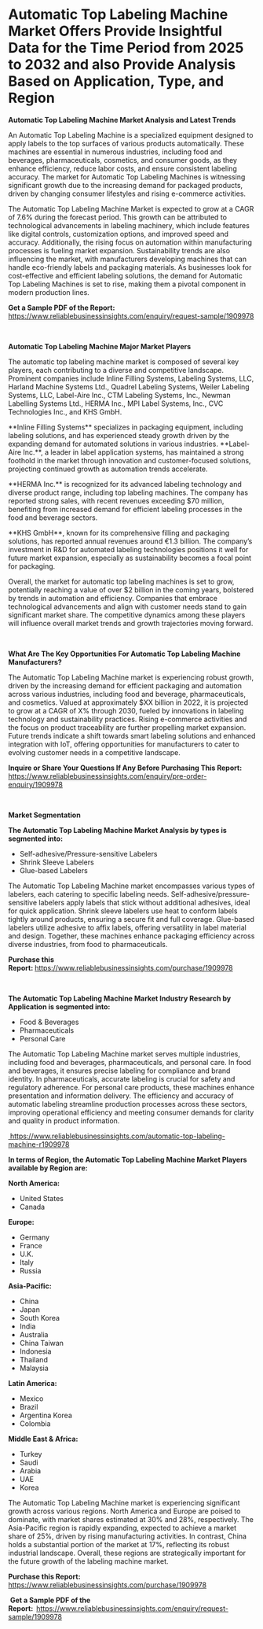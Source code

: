 <p><h1>Automatic Top Labeling Machine Market Offers Provide Insightful Data for the Time Period from 2025 to 2032 and also Provide Analysis Based on Application, Type, and Region</h1></p><p><strong>Automatic Top Labeling Machine Market Analysis and Latest Trends</strong></p>
<p><p>An Automatic Top Labeling Machine is a specialized equipment designed to apply labels to the top surfaces of various products automatically. These machines are essential in numerous industries, including food and beverages, pharmaceuticals, cosmetics, and consumer goods, as they enhance efficiency, reduce labor costs, and ensure consistent labeling accuracy. The market for Automatic Top Labeling Machines is witnessing significant growth due to the increasing demand for packaged products, driven by changing consumer lifestyles and rising e-commerce activities.</p><p>The Automatic Top Labeling Machine Market is expected to grow at a CAGR of 7.6% during the forecast period. This growth can be attributed to technological advancements in labeling machinery, which include features like digital controls, customization options, and improved speed and accuracy. Additionally, the rising focus on automation within manufacturing processes is fueling market expansion. Sustainability trends are also influencing the market, with manufacturers developing machines that can handle eco-friendly labels and packaging materials. As businesses look for cost-effective and efficient labeling solutions, the demand for Automatic Top Labeling Machines is set to rise, making them a pivotal component in modern production lines.</p></p>
<p><strong>Get a Sample PDF of the Report:&nbsp;</strong> <a href="https://www.reliablebusinessinsights.com/enquiry/request-sample/1909978?utm_campaign=3050&utm_medium=2&utm_source=Github&utm_content=ia&utm_term=12042025&utm_id=automatic-top-labeling-machine">https://www.reliablebusinessinsights.com/enquiry/request-sample/1909978</a></p>
<p>&nbsp;</p>
<p><strong>Automatic Top Labeling Machine Major Market Players</strong></p>
<p><p>The automatic top labeling machine market is composed of several key players, each contributing to a diverse and competitive landscape. Prominent companies include Inline Filling Systems, Labeling Systems, LLC, Harland Machine Systems Ltd., Quadrel Labeling Systems, Weiler Labeling Systems, LLC, Label-Aire Inc., CTM Labeling Systems, Inc., Newman Labelling Systems Ltd., HERMA Inc., MPI Label Systems, Inc., CVC Technologies Inc., and KHS GmbH.</p><p>**Inline Filling Systems** specializes in packaging equipment, including labeling solutions, and has experienced steady growth driven by the expanding demand for automated solutions in various industries. **Label-Aire Inc.**, a leader in label application systems, has maintained a strong foothold in the market through innovation and customer-focused solutions, projecting continued growth as automation trends accelerate.</p><p>**HERMA Inc.** is recognized for its advanced labeling technology and diverse product range, including top labeling machines. The company has reported strong sales, with recent revenues exceeding $70 million, benefiting from increased demand for efficient labeling processes in the food and beverage sectors.</p><p>**KHS GmbH**, known for its comprehensive filling and packaging solutions, has reported annual revenues around €1.3 billion. The company’s investment in R&D for automated labeling technologies positions it well for future market expansion, especially as sustainability becomes a focal point for packaging.</p><p>Overall, the market for automatic top labeling machines is set to grow, potentially reaching a value of over $2 billion in the coming years, bolstered by trends in automation and efficiency. Companies that embrace technological advancements and align with customer needs stand to gain significant market share. The competitive dynamics among these players will influence overall market trends and growth trajectories moving forward.</p></p>
<p>&nbsp;</p>
<p><strong>What Are The Key Opportunities For Automatic Top Labeling Machine Manufacturers?</strong></p>
<p><p>The Automatic Top Labeling Machine market is experiencing robust growth, driven by the increasing demand for efficient packaging and automation across various industries, including food and beverage, pharmaceuticals, and cosmetics. Valued at approximately $XX billion in 2022, it is projected to grow at a CAGR of X% through 2030, fueled by innovations in labeling technology and sustainability practices. Rising e-commerce activities and the focus on product traceability are further propelling market expansion. Future trends indicate a shift towards smart labeling solutions and enhanced integration with IoT, offering opportunities for manufacturers to cater to evolving customer needs in a competitive landscape.</p></p>
<p><strong>Inquire or Share Your Questions If Any Before Purchasing This Report:</strong> <a href="https://www.reliablebusinessinsights.com/enquiry/pre-order-enquiry/1909978?utm_campaign=3050&utm_medium=2&utm_source=Github&utm_content=ia&utm_term=12042025&utm_id=automatic-top-labeling-machine">https://www.reliablebusinessinsights.com/enquiry/pre-order-enquiry/1909978</a></p>
<p>&nbsp;</p>
<p><strong>Market Segmentation</strong></p>
<p><strong>The Automatic Top Labeling Machine Market Analysis by types is segmented into:</strong></p>
<p><ul><li>Self-adhesive/Pressure-sensitive Labelers</li><li>Shrink Sleeve Labelers</li><li>Glue-based Labelers</li></ul></p>
<p><p>The Automatic Top Labeling Machine market encompasses various types of labelers, each catering to specific labeling needs. Self-adhesive/pressure-sensitive labelers apply labels that stick without additional adhesives, ideal for quick application. Shrink sleeve labelers use heat to conform labels tightly around products, ensuring a secure fit and full coverage. Glue-based labelers utilize adhesive to affix labels, offering versatility in label material and design. Together, these machines enhance packaging efficiency across diverse industries, from food to pharmaceuticals.</p></p>
<p><strong>Purchase this Report:&nbsp;</strong><a href="https://www.reliablebusinessinsights.com/purchase/1909978?utm_campaign=3050&utm_medium=2&utm_source=Github&utm_content=ia&utm_term=12042025&utm_id=automatic-top-labeling-machine">https://www.reliablebusinessinsights.com/purchase/1909978</a></p>
<p>&nbsp;</p>
<p><strong>The Automatic Top Labeling Machine Market Industry Research by Application is segmented into:</strong></p>
<p><ul><li>Food & Beverages</li><li>Pharmaceuticals</li><li>Personal Care</li></ul></p>
<p><p>The Automatic Top Labeling Machine market serves multiple industries, including food and beverages, pharmaceuticals, and personal care. In food and beverages, it ensures precise labeling for compliance and brand identity. In pharmaceuticals, accurate labeling is crucial for safety and regulatory adherence. For personal care products, these machines enhance presentation and information delivery. The efficiency and accuracy of automatic labeling streamline production processes across these sectors, improving operational efficiency and meeting consumer demands for clarity and quality in product information.</p></p>
<p><a href="https://www.reliablebusinessinsights.com/automatic-top-labeling-machine-r1909978?utm_campaign=3050&utm_medium=2&utm_source=Github&utm_content=ia&utm_term=12042025&utm_id=automatic-top-labeling-machine">&nbsp;https://www.reliablebusinessinsights.com/automatic-top-labeling-machine-r1909978</a></p>
<p><strong>In terms of Region, the Automatic Top Labeling Machine Market Players available by Region are:</strong></p>
<p>
    <p> <strong> North America: </strong>
        <ul>
            <li>United States</li>
            <li>Canada</li>
        </ul>
        </p> 
    <p> <strong> Europe: </strong>
        <ul>
            <li>Germany</li>
            <li>France</li>
            <li>U.K.</li>
            <li>Italy</li>
            <li>Russia</li>
        </ul>
        </p> 
    <p> <strong> Asia-Pacific: </strong>
        <ul>
            <li>China</li>
            <li>Japan</li>
            <li>South Korea</li>
            <li>India</li>
            <li>Australia</li>
            <li>China Taiwan</li>
            <li>Indonesia</li>
            <li>Thailand</li>
            <li>Malaysia</li>
        </ul>
        </p> 
    <p> <strong> Latin America: </strong>
        <ul>
            <li>Mexico</li>
            <li>Brazil</li>
            <li>Argentina Korea</li>
            <li>Colombia</li>
        </ul>
        </p> 
    <p> <strong> Middle East & Africa: </strong>
        <ul>
            <li>Turkey</li>
            <li>Saudi</li>
            <li>Arabia</li>
            <li>UAE</li>
            <li>Korea</li>
        </ul>
    </p>
    </p>
<p><p>The Automatic Top Labeling Machine market is experiencing significant growth across various regions. North America and Europe are poised to dominate, with market shares estimated at 30% and 28%, respectively. The Asia-Pacific region is rapidly expanding, expected to achieve a market share of 25%, driven by rising manufacturing activities. In contrast, China holds a substantial portion of the market at 17%, reflecting its robust industrial landscape. Overall, these regions are strategically important for the future growth of the labeling machine market.</p></p>
<p><strong>Purchase this Report: </strong><a href="https://www.reliablebusinessinsights.com/purchase/1909978?utm_campaign=3050&utm_medium=2&utm_source=Github&utm_content=ia&utm_term=12042025&utm_id=automatic-top-labeling-machine">https://www.reliablebusinessinsights.com/purchase/1909978</a></p>
<p>&nbsp;<strong>Get a Sample PDF of the Report:&nbsp;&nbsp;</strong><a href="https://www.reliablebusinessinsights.com/enquiry/request-sample/1909978?utm_campaign=3050&utm_medium=2&utm_source=Github&utm_content=ia&utm_term=12042025&utm_id=automatic-top-labeling-machine">https://www.reliablebusinessinsights.com/enquiry/request-sample/1909978</a></p>
<p><strong></strong></p>
<p><p></p><p></p><p></p></p>